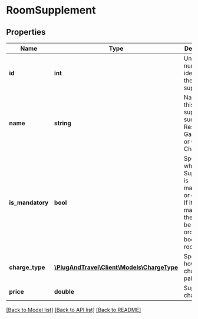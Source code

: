 # RoomSupplement

## Properties
Name | Type | Description | Notes
------------ | ------------- | ------------- | -------------
**id** | **int** | Unique number that identifies the supplement | 
**name** | **string** | Name of this supplement, such as Resort Fee, Gala Dinner or Cleaning Charge. | 
**is_mandatory** | **bool** | Specifies whether a Supplement is mandatory or optional.              If it is mandatory, then it must be paid in order to book the room | 
**charge_type** | [**\PlugAndTravel\Client\Models\ChargeType**](ChargeType.md) | Specifies how the charge is paid | 
**price** | **double** | Supplement charge | 

[[Back to Model list]](../README.md#documentation-for-models) [[Back to API list]](../README.md#documentation-for-api-endpoints) [[Back to README]](../README.md)


